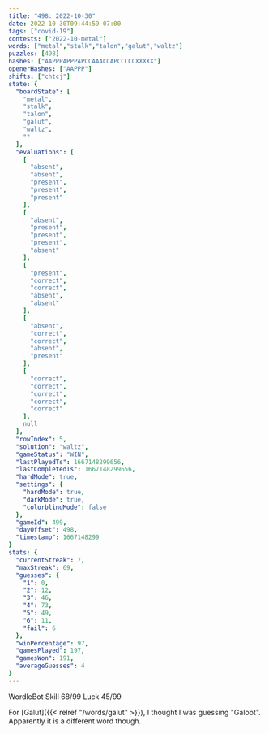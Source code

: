 ```yaml
---
title: "498: 2022-10-30"
date: 2022-10-30T09:44:59-07:00
tags: ["covid-19"]
contests: ["2022-10-metal"]
words: ["metal","stalk","talon","galut","waltz"]
puzzles: [498]
hashes: ["AAPPPAPPPAPCCAAACCAPCCCCCXXXXX"]
openerHashes: ["AAPPP"]
shifts: ["chtcj"]
state: {
  "boardState": [
    "metal",
    "stalk",
    "talon",
    "galut",
    "waltz",
    ""
  ],
  "evaluations": [
    [
      "absent",
      "absent",
      "present",
      "present",
      "present"
    ],
    [
      "absent",
      "present",
      "present",
      "present",
      "absent"
    ],
    [
      "present",
      "correct",
      "correct",
      "absent",
      "absent"
    ],
    [
      "absent",
      "correct",
      "correct",
      "absent",
      "present"
    ],
    [
      "correct",
      "correct",
      "correct",
      "correct",
      "correct"
    ],
    null
  ],
  "rowIndex": 5,
  "solution": "waltz",
  "gameStatus": "WIN",
  "lastPlayedTs": 1667148299656,
  "lastCompletedTs": 1667148299656,
  "hardMode": true,
  "settings": {
    "hardMode": true,
    "darkMode": true,
    "colorblindMode": false
  },
  "gameId": 499,
  "dayOffset": 498,
  "timestamp": 1667148299
}
stats: {
  "currentStreak": 7,
  "maxStreak": 69,
  "guesses": {
    "1": 0,
    "2": 12,
    "3": 46,
    "4": 73,
    "5": 49,
    "6": 11,
    "fail": 6
  },
  "winPercentage": 97,
  "gamesPlayed": 197,
  "gamesWon": 191,
  "averageGuesses": 4
}
---
```

<!-- more -->
WordleBot
Skill 68/99
Luck 45/99

For [Galut]({{< relref "/words/galut" >}}), I thought I was guessing "Galoot". Apparently it is a different word though. 